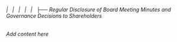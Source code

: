 ###### |   |   |   |   |   ├── Regular Disclosure of Board Meeting Minutes and Governance Decisions to Shareholders

*Add content here*